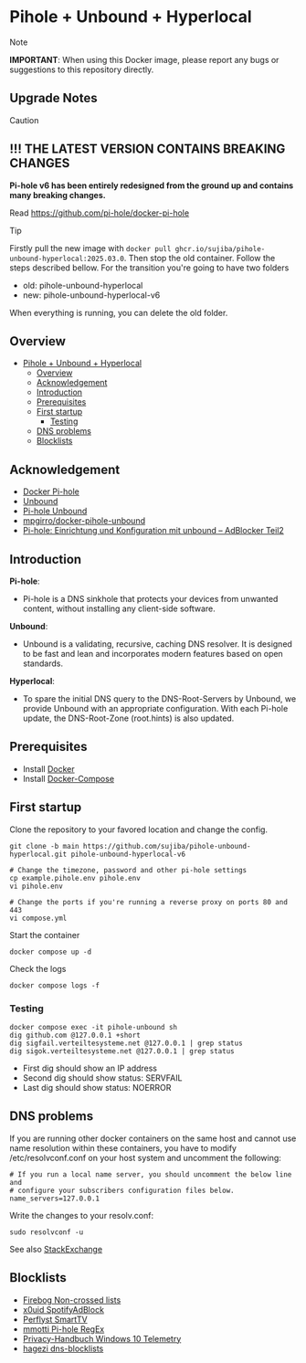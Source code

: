 # Pihole + Unbound + Hyperlocal

> [!NOTE]
>
> **IMPORTANT**: When using this Docker image, please report any bugs or suggestions to this repository directly.


## Upgrade Notes

> [!CAUTION]
> 
> ## !!! THE LATEST VERSION CONTAINS BREAKING CHANGES
>
> **Pi-hole v6 has been entirely redesigned from the ground up and contains many breaking changes.**
> 
> Read https://github.com/pi-hole/docker-pi-hole

> [!tip]
> Firstly pull the new image with `docker pull ghcr.io/sujiba/pihole-unbound-hyperlocal:2025.03.0`.
> Then stop the old container. 
> Follow the steps described bellow. For the transition you're going to have two folders
> - old: pihole-unbound-hyperlocal
> - new: pihole-unbound-hyperlocal-v6
> 
> When everything is running, you can delete the old folder.

## Overview 

- [Pihole + Unbound + Hyperlocal](#pihole--unbound--hyperlocal)
  - [Overview](#overview)
  - [Acknowledgement](#acknowledgement)
  - [Introduction](#introduction)
  - [Prerequisites](#prerequisites)
  - [First startup](#first-startup)
    - [Testing](#testing)
  - [DNS problems](#dns-problems)
  - [Blocklists](#blocklists)

## Acknowledgement
- [Docker Pi-hole](https://github.com/pi-hole/docker-pi-hole)
- [Unbound](https://nlnetlabs.nl/projects/unbound/about/)
- [Pi-hole Unbound](https://docs.pi-hole.net/guides/dns/unbound/)
- [mpgirro/docker-pihole-unbound](https://github.com/mpgirro/docker-pihole-unbound)
- [Pi-hole: Einrichtung und Konfiguration mit unbound – AdBlocker Teil2](https://www.kuketz-blog.de/pi-hole-einrichtung-und-konfiguration-mit-unbound-adblocker-teil2/)

## Introduction
**Pi-hole**:
- Pi-hole is a DNS sinkhole that protects your devices from unwanted content, without installing any client-side software.

**Unbound**:
- Unbound is a validating, recursive, caching DNS resolver. It is designed to be fast and lean and incorporates modern features based on open standards. 

**Hyperlocal**:
- To spare the initial DNS query to the DNS-Root-Servers by Unbound, we provide Unbound with an appropriate configuration. With each Pi-hole update, the DNS-Root-Zone (root.hints) is also updated. 

## Prerequisites
- Install [Docker](https://docs.docker.com/get-docker/)
- Install [Docker-Compose](https://docs.docker.com/compose/install/)

## First startup
Clone the repository to your favored location and change the config.
```
git clone -b main https://github.com/sujiba/pihole-unbound-hyperlocal.git pihole-unbound-hyperlocal-v6

# Change the timezone, password and other pi-hole settings
cp example.pihole.env pihole.env
vi pihole.env

# Change the ports if you're running a reverse proxy on ports 80 and 443
vi compose.yml
```

Start the container
```
docker compose up -d
```

Check the logs
```
docker compose logs -f
```

### Testing
```
docker compose exec -it pihole-unbound sh
dig github.com @127.0.0.1 +short
dig sigfail.verteiltesysteme.net @127.0.0.1 | grep status 
dig sigok.verteiltesysteme.net @127.0.0.1 | grep status
```
- First dig should show an IP address
- Second dig should show status: SERVFAIL
- Last dig should show status: NOERROR

## DNS problems
If you are running other docker containers on the same host and cannot use name resolution within these containers, you have to modify /etc/resolvconf.conf on your host system and uncomment the following:
```
# If you run a local name server, you should uncomment the below line and
# configure your subscribers configuration files below.
name_servers=127.0.0.1
```
Write the changes to your resolv.conf:
```
sudo resolvconf -u
```
See also [StackExchange](https://unix.stackexchange.com/questions/647996/docker-container-dns-not-working-with-pihole)

## Blocklists
- [Firebog Non-crossed lists](https://v.firebog.net/hosts/lists.php?type=nocross)
- [x0uid SpotifyAdBlock](https://raw.githubusercontent.com/x0uid/SpotifyAdBlock/master/SpotifyBlocklist.txt)
- [Perflyst SmartTV](https://raw.githubusercontent.com/Perflyst/PiHoleBlocklist/master/SmartTV.txt)
- [mmotti Pi-hole RegEx](https://raw.githubusercontent.com/mmotti/pihole-regex/master/regex.list)
- [Privacy-Handbuch Windows 10 Telemetry](https://www.privacy-handbuch.de/handbuch_90a2.htm)
- [hagezi dns-blocklists](https://github.com/hagezi/dns-blocklists)
